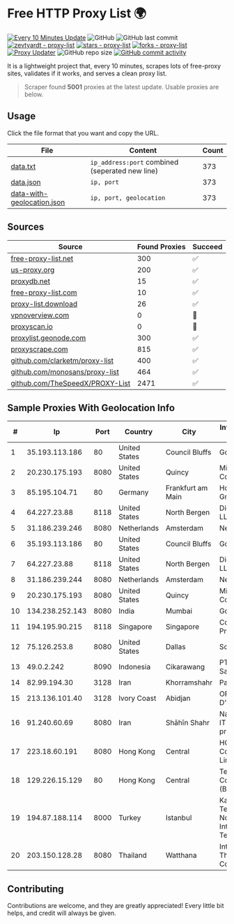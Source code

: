 
# Free HTTP Proxy List 🌍

[![Every 10 Minutes Update](https://github.com/mertguvencli/http-proxy-list/actions/workflows/main.yml/badge.svg?branch=main)](https://github.com/mertguvencli/http-proxy-list/actions/workflows/main.yml)
![GitHub](https://img.shields.io/github/license/mertguvencli/http-proxy-list)
![GitHub last commit](https://img.shields.io/github/last-commit/mertguvencli/http-proxy-list)
[![zevtyardt - proxy-list](https://img.shields.io/static/v1?label=zevtyardt&message=proxy-list&color=blue&logo=github)](https://github.com/zevtyardt/proxy-list "Go to GitHub repo")
[![stars - proxy-list](https://img.shields.io/github/stars/zevtyardt/proxy-list?style=social)](https://github.com/zevtyardt/proxy-list)
[![forks - proxy-list](https://img.shields.io/github/forks/zevtyardt/proxy-list?style=social)](https://github.com/zevtyardt/proxy-list)
[![Proxy Updater](https://github.com/zevtyardt/proxy-list/workflows/Proxy%20Updater/badge.svg)](https://github.com/zevtyardt/proxy-list/actions?query=workflow:"Proxy+Updater")
![GitHub repo size](https://img.shields.io/github/repo-size/zevtyardt/proxy-list)
[![GitHub commit activity](https://img.shields.io/github/commit-activity/m/zevtyardt/proxy-list?logo=commits)](https://github.com/zevtyardt/proxy-list/commits/main)

It is a lightweight project that, every 10 minutes, scrapes lots of free-proxy sites, validates if it works, and serves a clean proxy list.

> Scraper found **5001** proxies at the latest update. Usable proxies are below.

## Usage

Click the file format that you want and copy the URL.

|File|Content|Count|
|----|-------|-----|
|[data.txt](https://raw.githubusercontent.com/mertguvencli/http-proxy-list/main/proxy-list/data.txt)|`ip_address:port` combined (seperated new line)|373|
|[data.json](https://raw.githubusercontent.com/mertguvencli/http-proxy-list/main/proxy-list/data.json)|`ip, port`|373|
|[data-with-geolocation.json](https://raw.githubusercontent.com/mertguvencli/http-proxy-list/main/proxy-list/data-with-geolocation.json)|`ip, port, geolocation`|373|

## Sources

|Source|Found Proxies|Succeed|
|------|-------------|-------|
|[free-proxy-list.net](https://free-proxy-list.net)|300|✅|
|[us-proxy.org](https://www.us-proxy.org)|200|✅|
|[proxydb.net](http://proxydb.net)|15|✅|
|[free-proxy-list.com](https://free-proxy-list.com/?page=&port=&type%5B%5D=http&type%5B%5D=https&up_time=0&search=Search)|10|✅|
|[proxy-list.download](https://www.proxy-list.download/HTTP)|26|✅|
|[vpnoverview.com](https://vpnoverview.com/privacy/anonymous-browsing/free-proxy-servers)|0|🚫|
|[proxyscan.io](https://www.proxyscan.io)|0|🚫|
|[proxylist.geonode.com](https://proxylist.geonode.com/api/proxy-list?limit=300&page=1&sort_by=lastChecked&sort_type=desc&protocols=http,https)|300|✅|
|[proxyscrape.com](https://api.proxyscrape.com/v2/?request=displayproxies&protocol=http&timeout=10000&country=all&ssl=all&anonymity=all)|815|✅|
|[github.com/clarketm/proxy-list](https://raw.githubusercontent.com/clarketm/proxy-list/master/proxy-list-raw.txt)|400|✅|
|[github.com/monosans/proxy-list](https://raw.githubusercontent.com/monosans/proxy-list/main/proxies/http.txt)|464|✅|
|[github.com/TheSpeedX/PROXY-List](https://raw.githubusercontent.com/TheSpeedX/PROXY-List/master/http.txt)|2471|✅|


## Sample Proxies With Geolocation Info

|#|Ip|Port|Country|City|Internet Service Provider|
|-|--|----|-------|----|-------------------------|
|1|35.193.113.186|80|United States|Council Bluffs|Google LLC|
|2|20.230.175.193|8080|United States|Quincy|Microsoft Corporation|
|3|85.195.104.71|80|Germany|Frankfurt am Main|Host Europe GmbH|
|4|64.227.23.88|8118|United States|North Bergen|DigitalOcean, LLC|
|5|31.186.239.246|8080|Netherlands|Amsterdam|NetSkope Inc|
|6|35.193.113.186|80|United States|Council Bluffs|Google LLC|
|7|64.227.23.88|8118|United States|North Bergen|DigitalOcean, LLC|
|8|31.186.239.244|8080|Netherlands|Amsterdam|NetSkope Inc|
|9|20.230.175.193|8080|United States|Quincy|Microsoft Corporation|
|10|134.238.252.143|8080|India|Mumbai|Google LLC|
|11|194.195.90.215|8118|Singapore|Singapore|Contabo Asia Private Limited|
|12|75.126.253.8|8080|United States|Dallas|SoftLayer|
|13|49.0.2.242|8090|Indonesia|Cikarawang|PT Usaha Adi Sanggoro|
|14|82.99.194.30|3128|Iran|Khorramshahr|ParsOnline Co.|
|15|213.136.101.40|3128|Ivory Coast|Abidjan|ORANGE COTE D'IVOIRE|
|16|91.240.60.69|8080|Iran|Shāhīn Shahr|Nazhin Sepahan IT and data processing plc|
|17|223.18.60.191|8080|Hong Kong|Central|HGC Global Communications Limited|
|18|129.226.15.129|80|Hong Kong|Central|Tencent Cloud Computing (Beijing) Co|
|19|194.87.188.114|8000|Turkey|Istanbul|Kadir Huseyin Tezcan Nosspeed Internet Teknolojileri|
|20|203.150.128.28|8080|Thailand|Watthana|Internet Thailand Company Ltd|



## Contributing

Contributions are welcome, and they are greatly appreciated! Every
little bit helps, and credit will always be given.

